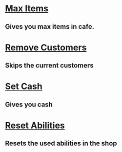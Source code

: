 # [Max Items](https://github.com/hackthegamezjj/Blooket-Hacks/blob/main/Cafe/maxitems.js)

## Gives you max items in cafe.

# [Remove Customers](https://github.com/hackthegamezjj/Blooket-Hacks/blob/main/Cafe/removecustomers.js)

## Skips the current customers

# [Set Cash](https://github.com/hackthegamezjj/Blooket-Hacks/blob/main/Cafe/setcash.js)

## Gives you cash

# [Reset Abilities](https://github.com/hackthegamezjj/Blooket-Hacks/blob/main/Cafe/resetAbilities.js)

## Resets the used abilities in the shop
